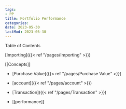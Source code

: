 ```yaml
---
tags:
- PP
title: Portfolio Performance
categories:
date: 2023-05-30
lastMod: 2023-05-30
---
```



Table of Contents

[Importing]({{< ref "/pages/Importing" >}})

[[Concepts]]

  + [Purchase Value]({{< ref "/pages/Purchase Value" >}})

  + [account]({{< ref "/pages/account" >}})

  + [Transaction]({{< ref "/pages/Transaction" >}})

  + [[performance]]


